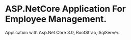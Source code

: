 # ASP.NetCore Application For Employee Management.
Application with Asp.Net Core 3.0, BootStrap, SqlServer.

